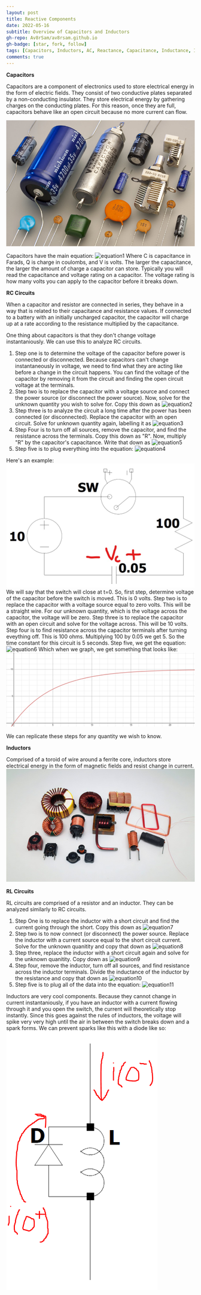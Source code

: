 ```yaml
---
layout: post
title: Reactive Components
date: 2022-05-16
subtitle: Overview of Capacitors and Inductors
gh-repo: Av8rSam/av8rsam.github.io
gh-badge: [star, fork, follow]
tags: [Capacitors, Inductors, AC, Reactance, Capacitance, Inductance, Impedance]
comments: true
---
```


**Capacitors**

Capacitors are a component of electronics used to store electrical energy in the form of electric fields. They consist of two conductive plates separated by a non-conducting insulator. They store electrical energy by gathering charges on the conducting plates. For this reason, once they are full, capacitors behave like an open circuit because no more current can flow. 

![capacitors](/assets/img/capacitors.jpg)

Capacitors have the main equation: 
![equation1](https://latex.codecogs.com/png.image?\dpi{110}C=\frac{Q}{V})
Where C is capacitance in Farads, Q is charge in coulombs, and V is volts. The larger the capacitance, the larger the amount of charge a capacitor can store. Typically you will read the capacitance and voltage rating on a capacitor. The voltage rating is how many volts you can apply to the capacitor before it breaks down. 

**RC Circuits**

When a capacitor and resistor are connected in series, they behave in a way that is related to their capacitance and resistance values. If connected to a battery with an initially uncharged capacitor, the capacitor will charge up at a rate according to the resistance multiplied by the capacitance. 

One thing about capacitors is that they don't change voltage instantaniously. We can use this to analyze RC circuits. 
1. Step one is to determine the voltage of the capacitor before power is connected or disconnected. Because capacitors can't change instantaneously in voltage, we need to find what they are acting like before a change in the circuit happens. You can find the voltage of the capacitor by removing it from the circuit and finding the open circuit voltage at the terminals.
2. Step two is to replace the capacitor with a voltage source and connect the power source (or disconnect the power source). Now, solve for the unknown quantity you wish to solve for. Copy this down as ![equation2](https://latex.codecogs.com/png.image?\dpi{110}X(0^{&plus;})) 
3. Step three is to analyze the circuit a long time after the power has been connected (or disconnected). Replace the capacitor with an open circuit. Solve for unknown quantity again, labelling it as ![equation3](https://latex.codecogs.com/png.image?\dpi{110}X(\infty)) 
4. Step Four is to turn off all sources, remove the capacitor, and find the resistance across the terminals. Copy this down as "R". Now, multiply "R" by the capacitor's capacitance. Write that down as ![equation5](https://latex.codecogs.com/png.image?\dpi{110}\tau)
5. Step five is to plug everything into the equation: ![equation4](https://latex.codecogs.com/png.image?\dpi{110}X(t)=X(\infty)&plus;[X(0^{-})-X(\infty)]e^{\frac{-t}{\tau}}) 

Here's an example:
![RCsolve](/assets/img/RCsolve.jpg)
We will say that the switch will close at t=0. So, first step, determine voltage of the capacitor before the switch is moved. This is 0 volts. 
Step two is to replace the capacitor with a voltage source equal to zero volts. This will be a straight wire. For our unknown quantity, which is the voltage across the capacitor, the voltage will be zero. 
Step three is to replace the capacitor with an open circuit and solve for the voltage across. This will be 10 volts.
Step four is to find resistance across the capacitor terminals after turning eveything off. This is 100 ohms. Multiplying 100 by 0.05 we get 5. So the time constant for this circuit is 5 seconds. 
Step five, we get the equation: ![equation6](https://latex.codecogs.com/png.image?\dpi{110}V_{c}(t)=10-10e^{\frac{-t}{5}}) 
Which when we graph, we get something that looks like:
![RCgraph](/assets/img/RCgraph.PNG)

We can replicate these steps for any quantity we wish to know. 

**Inductors**

Comprised of a toroid of wire around a ferrite core, inductors store electrical energy in the form of magnetic fields and resist change in current. 
![inductors](/assets/img/inductors.jfif)

**RL Circuits**

RL circuits are comprised of a resistor and an inductor. They can be analyzed similarly to RC circuits.

1. Step One is to replace the inductor with a short circuit and find the current going through the short. Copy this down as ![equation7](https://latex.codecogs.com/png.image?\dpi{110}i_{L}(0^{-})) 
2. Step two is to now connect (or disconnect) the power source. Replace the inductor with a current source equal to the short circuit current. Solve for the unknown quanitity and copy that down as ![equation8](https://latex.codecogs.com/png.image?\dpi{110}X(0^{&plus;}))
3. Step three, replace the inductor with a short circuit again and solve for the unknown quanitity. Copy down as ![equation9](https://latex.codecogs.com/png.image?\dpi{110}X(\infty)) 
4. Step four, remove the inductor, turn off all sources, and find resistance across the inductor terminals. Divide the inductance of the inductor by the resistance and copy that down as ![equation10](https://latex.codecogs.com/png.image?\dpi{110}\tau)
5. Step five is to plug all of the data into the equation: ![equation11](https://latex.codecogs.com/png.image?\dpi{110}X(t)=X(\infty)&plus;[X(0^{-})-X(\infty)]e^{\frac{-t}{\tau}})

Inductors are very cool components. Because they cannot change in current instantaniously, if you have an inductor with a current flowing through it and you open the switch, the current will theoretically stop instantly. Since this goes against the rules of inductors, the voltage will spike very very high until the air in between the switch breaks down and a spark forms. 
We can prevent sparks like this with a diode like so:
![Lprotect](/assets/img/inductorprotectionpic.PNG)
